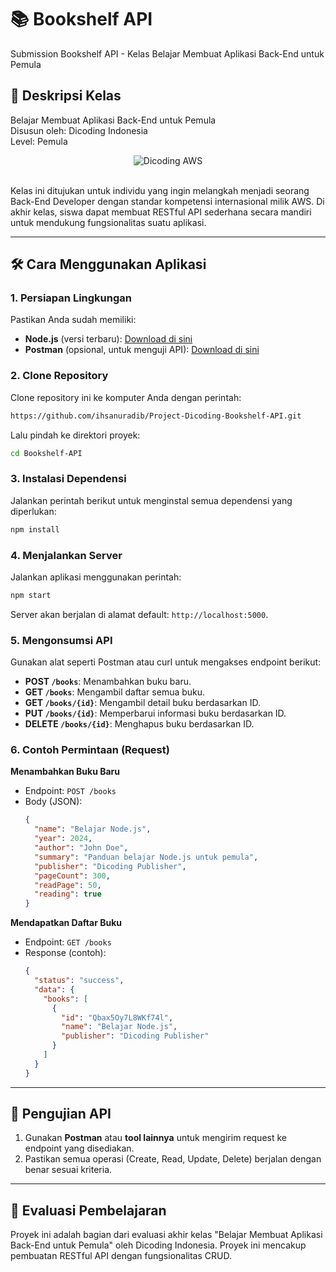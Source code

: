 
# 📚 Bookshelf API

Submission Bookshelf API - Kelas Belajar Membuat Aplikasi Back-End untuk Pemula

## 🚀 Deskripsi Kelas

Belajar Membuat Aplikasi Back-End untuk Pemula <br>
Disusun oleh: Dicoding Indonesia <br>
Level: Pemula

<div align="center">
  <img src="https://user-images.githubusercontent.com/95717485/225231893-e59de44d-0d3e-4e79-971b-a4d494565a74.png" alt="Dicoding AWS">
</div>

<br>

Kelas ini ditujukan untuk individu yang ingin melangkah menjadi seorang Back-End Developer dengan standar kompetensi internasional milik AWS. Di akhir kelas, siswa dapat membuat RESTful API sederhana secara mandiri untuk mendukung fungsionalitas suatu aplikasi.

---

## 🛠️ Cara Menggunakan Aplikasi

### 1. **Persiapan Lingkungan**
Pastikan Anda sudah memiliki:
- **Node.js** (versi terbaru): [Download di sini](https://nodejs.org)
- **Postman** (opsional, untuk menguji API): [Download di sini](https://www.postman.com/downloads)

### 2. **Clone Repository**
Clone repository ini ke komputer Anda dengan perintah:
```bash
https://github.com/ihsanuradib/Project-Dicoding-Bookshelf-API.git
```
Lalu pindah ke direktori proyek:
```bash
cd Bookshelf-API
```

### 3. **Instalasi Dependensi**
Jalankan perintah berikut untuk menginstal semua dependensi yang diperlukan:
```bash
npm install
```

### 4. **Menjalankan Server**
Jalankan aplikasi menggunakan perintah:
```bash
npm start
```
Server akan berjalan di alamat default: `http://localhost:5000`.

### 5. **Mengonsumsi API**
Gunakan alat seperti Postman atau curl untuk mengakses endpoint berikut:
- **POST `/books`**: Menambahkan buku baru.
- **GET `/books`**: Mengambil daftar semua buku.
- **GET `/books/{id}`**: Mengambil detail buku berdasarkan ID.
- **PUT `/books/{id}`**: Memperbarui informasi buku berdasarkan ID.
- **DELETE `/books/{id}`**: Menghapus buku berdasarkan ID.

### 6. **Contoh Permintaan (Request)**
**Menambahkan Buku Baru**
- Endpoint: `POST /books`
- Body (JSON):
  ```json
  {
    "name": "Belajar Node.js",
    "year": 2024,
    "author": "John Doe",
    "summary": "Panduan belajar Node.js untuk pemula",
    "publisher": "Dicoding Publisher",
    "pageCount": 300,
    "readPage": 50,
    "reading": true
  }
  ```

**Mendapatkan Daftar Buku**
- Endpoint: `GET /books`
- Response (contoh):
  ```json
  {
    "status": "success",
    "data": {
      "books": [
        {
          "id": "Qbax5Oy7L8WKf74l",
          "name": "Belajar Node.js",
          "publisher": "Dicoding Publisher"
        }
      ]
    }
  }
  ```

---

## 🧪 Pengujian API
1. Gunakan **Postman** atau **tool lainnya** untuk mengirim request ke endpoint yang disediakan.
2. Pastikan semua operasi (Create, Read, Update, Delete) berjalan dengan benar sesuai kriteria.

---

## 📄 Evaluasi Pembelajaran
Proyek ini adalah bagian dari evaluasi akhir kelas "Belajar Membuat Aplikasi Back-End untuk Pemula" oleh Dicoding Indonesia. Proyek ini mencakup pembuatan RESTful API dengan fungsionalitas CRUD.

[^1]: [Show Credential](https://www.dicoding.com/certificates/QLZ9Q2MM2Z5D)
